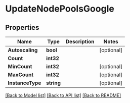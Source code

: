 # UpdateNodePoolsGoogle

## Properties
Name | Type | Description | Notes
------------ | ------------- | ------------- | -------------
**Autoscaling** | **bool** |  | [optional] 
**Count** | **int32** |  | 
**MinCount** | **int32** |  | [optional] 
**MaxCount** | **int32** |  | [optional] 
**InstanceType** | **string** |  | [optional] 

[[Back to Model list]](../README.md#documentation-for-models) [[Back to API list]](../README.md#documentation-for-api-endpoints) [[Back to README]](../README.md)



